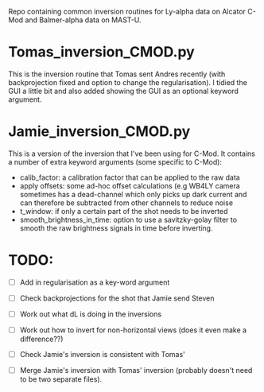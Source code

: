 Repo containing common inversion routines for Ly-alpha data on Alcator C-Mod and Balmer-alpha data on MAST-U.


# Tomas_inversion_CMOD.py

This is the inversion routine that Tomas sent Andres recently (with backprojection fixed and option to change the regularisation). I tidied the GUI a little bit and also added showing the GUI as an optional keyword argument.

# Jamie_inversion_CMOD.py

This is a version of the inversion that I've been using for C-Mod. It contains a number of extra keyword arguments (some specific to C-Mod):

- calib_factor: a calibration factor that can be applied to the raw data
- apply offsets: some ad-hoc offset calculations (e.g WB4LY camera sometimes has a dead-channel which only picks up dark current and can therefore be subtracted from other channels to reduce noise
- t_window: if only a certain part of the shot needs to be inverted
- smooth_brightness_in_time: option to use a savitzky-golay filter to smooth the raw brightness signals in time before inverting.

# TODO:
- [ ] Add in regularisation as a key-word argument
- [ ] Check backprojections for the shot that Jamie send Steven
- [ ] Work out what dL is doing in the inversions
- [ ] Work out how to invert for non-horizontal views (does it even make a difference??)
- [ ] Check Jamie's inversion is consistent with Tomas'
- [ ] Merge Jamie's inversion with Tomas' inversion (probably doesn't need to be two separate files).



